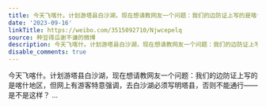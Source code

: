 ```yaml
---
title: 今天飞喀什。计划游塔县白沙湖，现在想请教网友一个问题：我们的边防证上写的是喀什地区，但网上有游客特意强调，去白沙湖必须写明塔县，否则不能通行——是不是...
date: '2023-09-16'
linkTitle: https://weibo.com/3515092710/Njwcepelq
source: 种豆得瓜谢不谦的微博
description: 今天飞喀什。计划游塔县白沙湖，现在想请教网友一个问题：我们的边防证上写的是喀什地区，但网上有游客特意强调，去白沙湖必须写明塔县，否则不能通行——是不是这样？  ...
disable_comments: true
---
```

今天飞喀什。计划游塔县白沙湖，现在想请教网友一个问题：我们的边防证上写的是喀什地区，但网上有游客特意强调，去白沙湖必须写明塔县，否则不能通行——是不是这样？  ...